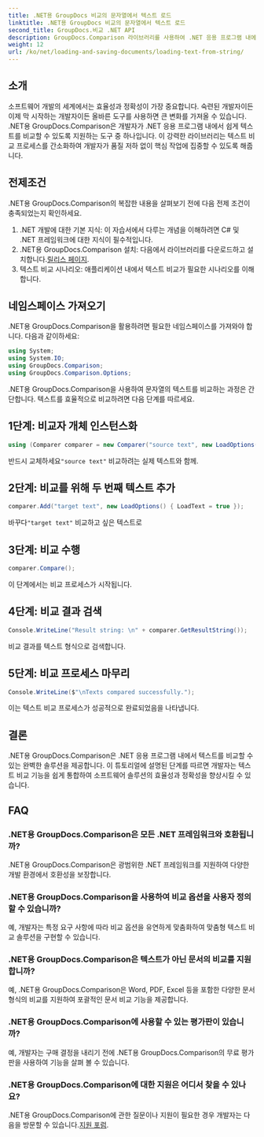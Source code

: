 ```yaml
---
title: .NET용 GroupDocs 비교의 문자열에서 텍스트 로드
linktitle: .NET용 GroupDocs 비교의 문자열에서 텍스트 로드
second_title: GroupDocs.비교 .NET API
description: GroupDocs.Comparison 라이브러리를 사용하여 .NET 응용 프로그램 내에서 텍스트를 쉽게 비교할 수 있습니다. 원활한 통합으로 효율성과 정확성을 향상하세요.
weight: 12
url: /ko/net/loading-and-saving-documents/loading-text-from-string/
---
```

## 소개
소프트웨어 개발의 세계에서는 효율성과 정확성이 가장 중요합니다. 숙련된 개발자이든 이제 막 시작하는 개발자이든 올바른 도구를 사용하면 큰 변화를 가져올 수 있습니다. .NET용 GroupDocs.Comparison은 개발자가 .NET 응용 프로그램 내에서 쉽게 텍스트를 비교할 수 있도록 지원하는 도구 중 하나입니다. 이 강력한 라이브러리는 텍스트 비교 프로세스를 간소화하여 개발자가 품질 저하 없이 핵심 작업에 집중할 수 있도록 해줍니다.
## 전제조건
.NET용 GroupDocs.Comparison의 복잡한 내용을 살펴보기 전에 다음 전제 조건이 충족되었는지 확인하세요.
1. .NET 개발에 대한 기본 지식: 이 자습서에서 다루는 개념을 이해하려면 C# 및 .NET 프레임워크에 대한 지식이 필수적입니다.
2.  .NET용 GroupDocs.Comparison 설치: 다음에서 라이브러리를 다운로드하고 설치합니다.[릴리스 페이지](https://releases.groupdocs.com/comparison/net/).
3. 텍스트 비교 시나리오: 애플리케이션 내에서 텍스트 비교가 필요한 시나리오를 이해합니다.

## 네임스페이스 가져오기
.NET용 GroupDocs.Comparison을 활용하려면 필요한 네임스페이스를 가져와야 합니다. 다음과 같이하세요:

```csharp
using System;
using System.IO;
using GroupDocs.Comparison;
using GroupDocs.Comparison.Options;
```
.NET용 GroupDocs.Comparison을 사용하여 문자열의 텍스트를 비교하는 과정은 간단합니다. 텍스트를 효율적으로 비교하려면 다음 단계를 따르세요.
## 1단계: 비교자 개체 인스턴스화
```csharp
using (Comparer comparer = new Comparer("source text", new LoadOptions() { LoadText = true }))
```
 반드시 교체하세요`"source text"` 비교하려는 실제 텍스트와 함께.
## 2단계: 비교를 위해 두 번째 텍스트 추가
```csharp
comparer.Add("target text", new LoadOptions() { LoadText = true });
```
 바꾸다`"target text"` 비교하고 싶은 텍스트로
## 3단계: 비교 수행
```csharp
comparer.Compare();
```
이 단계에서는 비교 프로세스가 시작됩니다.
## 4단계: 비교 결과 검색
```csharp
Console.WriteLine("Result string: \n" + comparer.GetResultString());
```
비교 결과를 텍스트 형식으로 검색합니다.
## 5단계: 비교 프로세스 마무리
```csharp
Console.WriteLine($"\nTexts compared successfully.");
```
이는 텍스트 비교 프로세스가 성공적으로 완료되었음을 나타냅니다.

## 결론
.NET용 GroupDocs.Comparison은 .NET 응용 프로그램 내에서 텍스트를 비교할 수 있는 완벽한 솔루션을 제공합니다. 이 튜토리얼에 설명된 단계를 따르면 개발자는 텍스트 비교 기능을 쉽게 통합하여 소프트웨어 솔루션의 효율성과 정확성을 향상시킬 수 있습니다.
## FAQ
### .NET용 GroupDocs.Comparison은 모든 .NET 프레임워크와 호환됩니까?
.NET용 GroupDocs.Comparison은 광범위한 .NET 프레임워크를 지원하여 다양한 개발 환경에서 호환성을 보장합니다.
### .NET용 GroupDocs.Comparison을 사용하여 비교 옵션을 사용자 정의할 수 있습니까?
예, 개발자는 특정 요구 사항에 따라 비교 옵션을 유연하게 맞춤화하여 맞춤형 텍스트 비교 솔루션을 구현할 수 있습니다.
### .NET용 GroupDocs.Comparison은 텍스트가 아닌 문서의 비교를 지원합니까?
예, .NET용 GroupDocs.Comparison은 Word, PDF, Excel 등을 포함한 다양한 문서 형식의 비교를 지원하여 포괄적인 문서 비교 기능을 제공합니다.
### .NET용 GroupDocs.Comparison에 사용할 수 있는 평가판이 있습니까?
예, 개발자는 구매 결정을 내리기 전에 .NET용 GroupDocs.Comparison의 무료 평가판을 사용하여 기능을 살펴 볼 수 있습니다.
### .NET용 GroupDocs.Comparison에 대한 지원은 어디서 찾을 수 있나요?
 .NET용 GroupDocs.Comparison에 관한 질문이나 지원이 필요한 경우 개발자는 다음을 방문할 수 있습니다.[지원 포럼](https://forum.groupdocs.com/c/comparison/12).